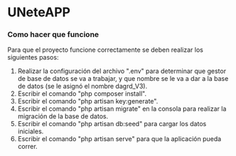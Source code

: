 # UNeteAPP

### Como hacer que funcione
Para que el proyecto funcione correctamente se deben realizar los siguientes pasos:
1.  Realizar la configuración del archivo ".env" para determinar que gestor de base de datos se va a trabajar, y que nombre se le va a dar a la base de datos (se le asignó el nombre dagrd_V3).
2. Escribir el comando "php composer install".
3. Escribir el comando "php artisan key:generate".
4. Escribir el comando "php artisan migrate" en la consola para realizar la migración de la base de datos.
5. Escribir el comando "php artisan db:seed" para cargar los datos iniciales.
6. Escribir el comando "php artisan serve" para que la aplicación pueda correr.
